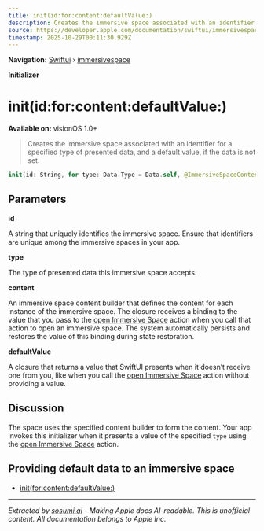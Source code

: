 ```yaml
---
title: init(id:for:content:defaultValue:)
description: Creates the immersive space associated with an identifier for a specified type of presented data, and a default value, if the data is not set.
source: https://developer.apple.com/documentation/swiftui/immersivespace/init(id:for:content:defaultvalue:)
timestamp: 2025-10-29T00:11:30.929Z
---
```


**Navigation:** [Swiftui](/documentation/swiftui) › [immersivespace](/documentation/swiftui/immersivespace)

**Initializer**

# init(id:for:content:defaultValue:)

**Available on:** visionOS 1.0+

> Creates the immersive space associated with an identifier for a specified type of presented data, and a default value, if the data is not set.

```swift
init(id: String, for type: Data.Type = Data.self, @ImmersiveSpaceContentBuilder content: @escaping (Binding<Data>) -> Content, defaultValue: @escaping () -> Data)
```

## Parameters

**id**

A string that uniquely identifies the immersive space. Ensure that identifiers are unique among the immersive spaces in your app.



**type**

The type of presented data this immersive space accepts.



**content**

An immersive space content builder that defines the content for each instance of the immersive space. The closure receives a binding to the value that you pass to the [open Immersive Space](/documentation/swiftui/environmentvalues/openimmersivespace) action when you call that action to open an immersive space. The system automatically persists and restores the value of this binding during state restoration.



**defaultValue**

A closure that returns a value that SwiftUI presents when it doesn’t receive one from you, like when you call the [open Immersive Space](/documentation/swiftui/environmentvalues/openimmersivespace) action without providing a value.



## Discussion

The space uses the specified content builder to form the content. Your app invokes this initializer when it presents a value of the specified `type` using the [open Immersive Space](/documentation/swiftui/environmentvalues/openimmersivespace) action.

## Providing default data to an immersive space

- [init(for:content:defaultValue:)](/documentation/swiftui/immersivespace/init(for:content:defaultvalue:))

---

*Extracted by [sosumi.ai](https://sosumi.ai) - Making Apple docs AI-readable.*
*This is unofficial content. All documentation belongs to Apple Inc.*
